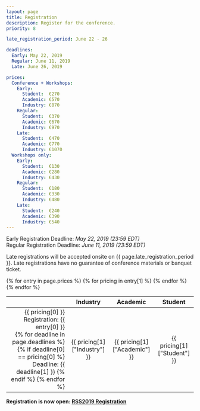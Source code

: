 ```yaml
---
layout: page
title: Registration
description: Register for the conference.
priority: 8

late_registration_period: June 22 - 26

deadlines:
  Early: May 22, 2019
  Regular: June 11, 2019
  Late: June 26, 2019

prices:
  Conference + Workshops:
    Early:
      Student:  €270
      Academic: €570
      Industry: €870
    Regular:
      Student:  €370
      Academic: €670
      Industry: €970
    Late:
      Student:  €470
      Academic: €770
      Industry: €1070
  Workshops only:
    Early:
      Student:  €130
      Academic: €280
      Industry: €430
    Regular:
      Student:  €180
      Academic: €330
      Industry: €480
    Late:
      Student:  €240
      Academic: €390
      Industry: €540
---
```


Early Registration Deadline: *May 22, 2019 (23:59 EDT)*
<br/>
Regular Registration Deadline: *June 11, 2019 (23:59 EDT)*

Late registrations will be accepted onsite on {{ page.late_registration_period }}.
Late registrations have no guarantee of conference materials or banquet ticket.


<!--
If you require a visa to enter the United States, you can request a Letter of
Invitation in the registration form. If requested, you will receive an email
asking for information required to generate the letter within one business day.
-->


<table class="table table-striped table-registration">
  <thead>
    <tr>
      <th></th>
      <th style="text-align: center">Industry</th>
      <th style="text-align: center">Academic</th>
      <th style="text-align: center">Student</th>
    </tr>
  </thead>
  <tbody>
  {% for entry in page.prices %}
  {% for pricing in entry[1] %}
  <tr align="center">
    <td align="right">
      {{ pricing[0] }} Registration: {{ entry[0] }}
      <br/>
      <!--- This line doesn't work for some reason; hacking around it -->
      <!--- Deadline: {{ page.deadlines[pricing[0]] }} -->
      {% for deadline in page.deadlines %}
      {% if deadline[0] == pricing[0] %}
      Deadline: {{ deadline[1] }}
      {% endif %}
      {% endfor %}
    </td>
    <td>{{ pricing[1]["Industry"] }}</td>
    <td>{{ pricing[1]["Academic"] }}</td>
    <td>{{ pricing[1]["Student"] }}</td>
  </tr>
  {% endfor %}
  {% endfor %}
  </tbody>
</table>

<!--
**Registration is now open: [https://www.regonline.com/RSS_2018](https://www.regonline.com/RSS_2018)**

### Press Passes

Journalists may request a free press pass by emailing the [program
chair](http://roboticsconference.com/committees/organizers/). Please provide
your name, email address, organization, and any ONE of the following
credentials:

- Masthead from a current issue of a technology publication, online publication,
  or blog listing you as an editorial contributor.
- Technology article published within the past three months with your byline.
- Letter from the editor/producer on official letterhead or from a company email
  address that states you are covering RSS 2018 on assignment.
- Press photo ID from your media outlet.
- Business card from your media outlet reflecting your editorial role.

Press passes grant access to the main conference sessions and workshops only.
Access to social events and poster sessions requires a paid registration.

<br/><br/>

-->

**Registration is now open: [RSS2019 Registration](https://www.intercongress.de/cgi-bin/regform_79106.exe?company=79106&Event=1916&Language=1&Entry=9)**